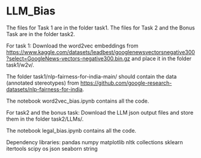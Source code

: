 # LLM_Bias
The files for Task 1 are in the folder task1.
The files for Task 2 and the Bonus Task are in the folder task2.

For task 1:
Download the word2vec embeddings from https://www.kaggle.com/datasets/leadbest/googlenewsvectorsnegative300?select=GoogleNews-vectors-negative300.bin.gz and place it in the folder task1/w2v/.

The folder task1/nlp-fairness-for-india-main/ should contain the data (annotated stereotypes) from https://github.com/google-research-datasets/nlp-fairness-for-india.

The notebook word2vec_bias.ipynb contains all the code.

For task2 and the bonus task:
Download the LLM json output files and store them in the folder task2/LLMs/.

The notebook legal_bias.ipynb contains all the code.

Dependency libraries:
pandas
numpy
matplotlib
nltk
collections
sklearn
itertools
scipy
os
json
seaborn
string